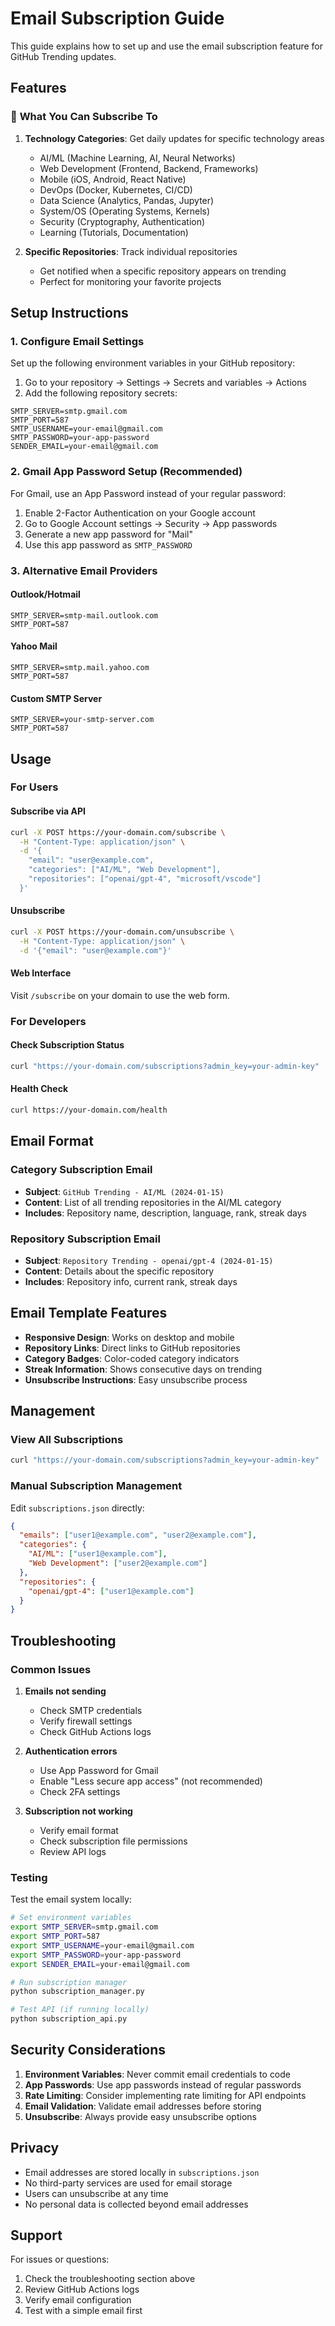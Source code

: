# Email Subscription Guide

This guide explains how to set up and use the email subscription feature for GitHub Trending updates.

## Features

### 📧 **What You Can Subscribe To**

1. **Technology Categories**: Get daily updates for specific technology areas
   - AI/ML (Machine Learning, AI, Neural Networks)
   - Web Development (Frontend, Backend, Frameworks)
   - Mobile (iOS, Android, React Native)
   - DevOps (Docker, Kubernetes, CI/CD)
   - Data Science (Analytics, Pandas, Jupyter)
   - System/OS (Operating Systems, Kernels)
   - Security (Cryptography, Authentication)
   - Learning (Tutorials, Documentation)

2. **Specific Repositories**: Track individual repositories
   - Get notified when a specific repository appears on trending
   - Perfect for monitoring your favorite projects

## Setup Instructions

### 1. **Configure Email Settings**

Set up the following environment variables in your GitHub repository:

1. Go to your repository → Settings → Secrets and variables → Actions
2. Add the following repository secrets:

```
SMTP_SERVER=smtp.gmail.com
SMTP_PORT=587
SMTP_USERNAME=your-email@gmail.com
SMTP_PASSWORD=your-app-password
SENDER_EMAIL=your-email@gmail.com
```

### 2. **Gmail App Password Setup** (Recommended)

For Gmail, use an App Password instead of your regular password:

1. Enable 2-Factor Authentication on your Google account
2. Go to Google Account settings → Security → App passwords
3. Generate a new app password for "Mail"
4. Use this app password as `SMTP_PASSWORD`

### 3. **Alternative Email Providers**

#### Outlook/Hotmail
```
SMTP_SERVER=smtp-mail.outlook.com
SMTP_PORT=587
```

#### Yahoo Mail
```
SMTP_SERVER=smtp.mail.yahoo.com
SMTP_PORT=587
```

#### Custom SMTP Server
```
SMTP_SERVER=your-smtp-server.com
SMTP_PORT=587
```

## Usage

### **For Users**

#### Subscribe via API
```bash
curl -X POST https://your-domain.com/subscribe \
  -H "Content-Type: application/json" \
  -d '{
    "email": "user@example.com",
    "categories": ["AI/ML", "Web Development"],
    "repositories": ["openai/gpt-4", "microsoft/vscode"]
  }'
```

#### Unsubscribe
```bash
curl -X POST https://your-domain.com/unsubscribe \
  -H "Content-Type: application/json" \
  -d '{"email": "user@example.com"}'
```

#### Web Interface
Visit `/subscribe` on your domain to use the web form.

### **For Developers**

#### Check Subscription Status
```bash
curl "https://your-domain.com/subscriptions?admin_key=your-admin-key"
```

#### Health Check
```bash
curl https://your-domain.com/health
```

## Email Format

### **Category Subscription Email**
- **Subject**: `GitHub Trending - AI/ML (2024-01-15)`
- **Content**: List of all trending repositories in the AI/ML category
- **Includes**: Repository name, description, language, rank, streak days

### **Repository Subscription Email**
- **Subject**: `Repository Trending - openai/gpt-4 (2024-01-15)`
- **Content**: Details about the specific repository
- **Includes**: Repository info, current rank, streak days

## Email Template Features

- **Responsive Design**: Works on desktop and mobile
- **Repository Links**: Direct links to GitHub repositories
- **Category Badges**: Color-coded category indicators
- **Streak Information**: Shows consecutive days on trending
- **Unsubscribe Instructions**: Easy unsubscribe process

## Management

### **View All Subscriptions**
```bash
curl "https://your-domain.com/subscriptions?admin_key=your-admin-key"
```

### **Manual Subscription Management**
Edit `subscriptions.json` directly:

```json
{
  "emails": ["user1@example.com", "user2@example.com"],
  "categories": {
    "AI/ML": ["user1@example.com"],
    "Web Development": ["user2@example.com"]
  },
  "repositories": {
    "openai/gpt-4": ["user1@example.com"]
  }
}
```

## Troubleshooting

### **Common Issues**

1. **Emails not sending**
   - Check SMTP credentials
   - Verify firewall settings
   - Check GitHub Actions logs

2. **Authentication errors**
   - Use App Password for Gmail
   - Enable "Less secure app access" (not recommended)
   - Check 2FA settings

3. **Subscription not working**
   - Verify email format
   - Check subscription file permissions
   - Review API logs

### **Testing**

Test the email system locally:

```bash
# Set environment variables
export SMTP_SERVER=smtp.gmail.com
export SMTP_PORT=587
export SMTP_USERNAME=your-email@gmail.com
export SMTP_PASSWORD=your-app-password
export SENDER_EMAIL=your-email@gmail.com

# Run subscription manager
python subscription_manager.py

# Test API (if running locally)
python subscription_api.py
```

## Security Considerations

1. **Environment Variables**: Never commit email credentials to code
2. **App Passwords**: Use app passwords instead of regular passwords
3. **Rate Limiting**: Consider implementing rate limiting for API endpoints
4. **Email Validation**: Validate email addresses before storing
5. **Unsubscribe**: Always provide easy unsubscribe options

## Privacy

- Email addresses are stored locally in `subscriptions.json`
- No third-party services are used for email storage
- Users can unsubscribe at any time
- No personal data is collected beyond email addresses

## Support

For issues or questions:
1. Check the troubleshooting section above
2. Review GitHub Actions logs
3. Verify email configuration
4. Test with a simple email first 